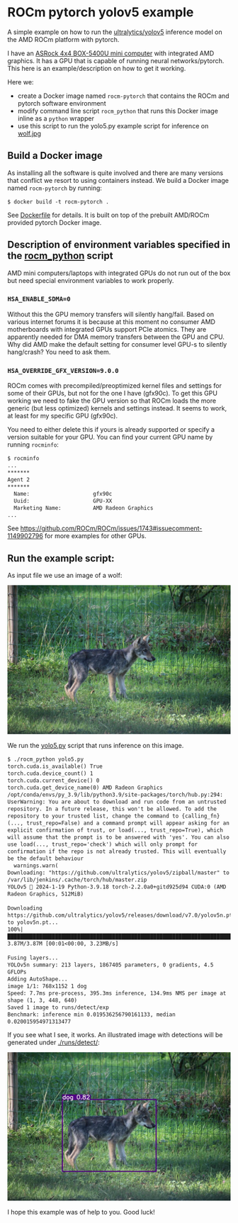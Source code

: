 # ROCm pytorch yolov5 example
A simple example on how to run the [ultralytics/yolov5](https://pytorch.org/hub/ultralytics_yolov5/) inference model on the AMD ROCm platform with pytorch.

I have an [ASRock 4x4 BOX-5400U mini computer](https://www.asrockind.com/en-gb/4X4%20BOX-5400U) with integrated AMD graphics. It has a GPU that is capable of running neural networks/pytorch. This here is an example/description on how to get it working.

Here we:
 * create a Docker image named `rocm-pytorch` that contains the ROCm and pytorch software environment
 * modify command line script `rocm_python` that runs this Docker image inline as a `python` wrapper
 * use this script to run the yolo5.py example script for inference on [wolf.jpg](wolf.jpg)

## Build a Docker image

As installing all the software is quite involved and there are many versions that conflict we resort to using containers instead. We build a Docker image named `rocm-pytorch` by running:

```
$ docker build -t rocm-pytorch .
```

See [Dockerfile](Dockerfile) for details. It is built on top of the prebuilt AMD/ROCm provided pytorch Docker image.

## Description of environment variables specified in the [rocm_python](rocm_python) script

AMD mini computers/laptops with integrated GPUs do not run out of the box but need special environment variables to work properly.

### `HSA_ENABLE_SDMA=0`

Without this the GPU memory transfers will silently hang/fail. Based on various internet forums it is because at this moment no consumer AMD motherboards with integrated GPUs support PCIe atomics. They are apparently needed for DMA memory transfers between the GPU and CPU. Why did AMD make the default setting for consumer level GPU-s to silently hang/crash? You need to ask them.

### `HSA_OVERRIDE_GFX_VERSION=9.0.0`

ROCm comes with precompiled/preoptimized kernel files and settings for some of their GPUs, but not for the one I have (gfx90c). To get this GPU working we need to fake the GPU version so that ROCm loads the more generic (but less optimized) kernels and settings instead. It seems to work, at least for my specific GPU (gfx90c).

You need to either delete this if yours is already supported or specify a version suitable for your GPU. You can find your current GPU name by running `rocminfo`:

```
$ rocminfo
...
*******
Agent 2
*******
  Name:                    gfx90c
  Uuid:                    GPU-XX
  Marketing Name:          AMD Radeon Graphics
...
```

See https://github.com/ROCm/ROCm/issues/1743#issuecomment-1149902796 for more examples for other GPUs.

## Run the example script:

As input file we use an image of a wolf:

![wolf pup](wolf.jpg)

We run the [yolo5.py](yolo5.py) script that runs inference on this image.

```
$ ./rocm_python yolo5.py
torch.cuda.is_available() True
torch.cuda.device_count() 1
torch.cuda.current_device() 0
torch.cuda.get_device_name(0) AMD Radeon Graphics
/opt/conda/envs/py_3.9/lib/python3.9/site-packages/torch/hub.py:294: UserWarning: You are about to download and run code from an untrusted repository. In a future release, this won't be allowed. To add the repository to your trusted list, change the command to {calling_fn}(..., trust_repo=False) and a command prompt will appear asking for an explicit confirmation of trust, or load(..., trust_repo=True), which will assume that the prompt is to be answered with 'yes'. You can also use load(..., trust_repo='check') which will only prompt for confirmation if the repo is not already trusted. This will eventually be the default behaviour
  warnings.warn(
Downloading: "https://github.com/ultralytics/yolov5/zipball/master" to /var/lib/jenkins/.cache/torch/hub/master.zip
YOLOv5 🚀 2024-1-19 Python-3.9.18 torch-2.2.0a0+gitd925d94 CUDA:0 (AMD Radeon Graphics, 512MiB)

Downloading https://github.com/ultralytics/yolov5/releases/download/v7.0/yolov5n.pt to yolov5n.pt...
100%|██████████████████████████████████████████████████████████████████████████████████████████████████████████████████████████████████| 3.87M/3.87M [00:01<00:00, 3.23MB/s]

Fusing layers...
YOLOv5n summary: 213 layers, 1867405 parameters, 0 gradients, 4.5 GFLOPs
Adding AutoShape...
image 1/1: 768x1152 1 dog
Speed: 7.7ms pre-process, 395.3ms inference, 134.9ms NMS per image at shape (1, 3, 448, 640)
Saved 1 image to runs/detect/exp
Benchmark: inference min 0.019536256790161133, median 0.020015954971313477
```

If you see what I see, it works. An illustrated image with detections will be generated under [./runs/detect/](./runs/detect/):

![inference result](runs/detect/exp/wolf.jpg)

I hope this example was of help to you. Good luck!
